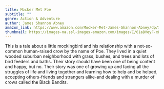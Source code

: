 ```yaml
---
title: Mocker Met Poe
subtitle: ""
genre: Action & Adventure
author: James Shannon Abney
amazon_link: https://www.amazon.com/Mocker-Met-James-Shannon-Abney/dp/1648956718/ref=tmm_pap_swatch_0?_encoding=UTF8&qid=1643095620&sr=8-1
thumbnail: https://images-na.ssl-images-amazon.com/images/I/61aBVeyF-xL.jpg
---
```

This is a tale about a little mockingbird and his relationship with a not-so-common human-raised crow by the name of Poe. They lived in a quiet wooded suburban neighborhood with grass, bushes, and trees and lots of bird feeders and baths. Their story should have been one of being content and happy, but no. Their story was one of growing up and facing all the struggles of life and living together and learning how to help and be helped, accepting others-friends and strangers alike-and dealing with a murder of crows called the Black Bandits.